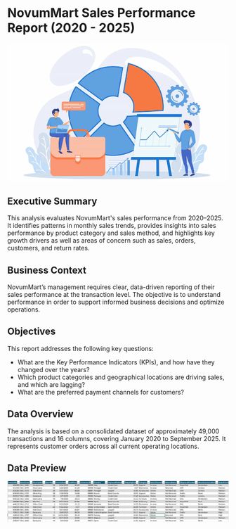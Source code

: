 # NovumMart Sales Performance Report (2020 - 2025)
![header-image](header_image.jpg)

## Executive Summary
This analysis evaluates NovumMart's sales performance from 2020–2025. It identifies patterns in monthly sales trends, provides insights into sales performance by product category and sales method, and highlights key growth drivers as well as areas of concern such as sales, orders, customers, and return rates.

## Business Context
NovumMart’s management requires clear, data-driven reporting of their sales performance at the transaction level. The objective is to understand performance in order to support informed business decisions and optimize operations.

## Objectives
This report addresses the following key questions:
- What are the Key Performance Indicators (KPIs), and how have they changed over the years?
- Which product categories and geographical locations are driving sales, and which are lagging?
- What are the preferred payment channels for customers?

## Data Overview
The analysis is based on a consolidated dataset of approximately 49,000 transactions and 16 columns, covering January 2020 to September 2025. It represents customer orders across all current operating locations.

## Data Preview
![data-preview](data_preview.PNG)



